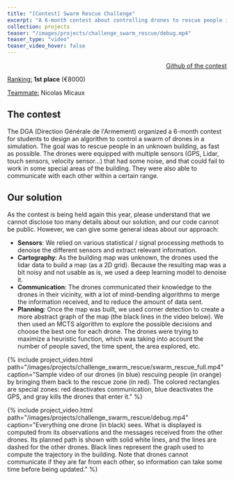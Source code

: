 ```yaml
---
title: "[Contest] Swarm Rescue Challenge"
excerpt: "A 6-month contest about controlling drones to rescue people in a collapsed building."
collection: projects
teaser: "/images/projects/challenge_swarm_rescue/debug.mp4"
teaser_type: "video"
teaser_video_hover: false
---
```


<div style="text-align: right"> <a href="https://github.com/embaba/swarm-rescue" target="_blank"><i class="fab fa-fw fa-github" aria-hidden="true" style="color: #000"></i>Github of the contest</a> </div>

<ins>Ranking:</ins> **1st place** (€8000)

<ins>Teammate:</ins> Nicolas Micaux

## The contest
The DGA (Direction Générale de l'Armement) organized a 6-month contest for students to design an algorithm to control a swarm of drones in a simulation. The goal was to rescue people in an unknown building, as fast as possible. The drones were equipped with multiple sensors (GPS, Lidar, touch sensors, velocity sensor...) that had some noise, and that could fail to work in some special areas of the building. They were also able to communicate with each other within a certain range.

## Our solution
As the contest is being held again this year, please understand that we cannot disclose too many details about our solution, and our code cannot be public. However, we can give some general ideas about our approach:
- **Sensors**: We relied on various statistical / signal processing methods to denoise the different sensors and extract relevant information.
- **Cartography**: As the building map was unknown, the drones used the lidar data to build a map (as a 2D grid). Because the resulting map was a bit noisy and not usable as is, we used a deep learning model to denoise it.
- **Communication**: The drones communicated their knowledge to the drones in their vicinity, with a lot of mind-bending algorithms to merge the information received, and to reduce the amount of data sent.
- **Planning**: Once the map was built, we used corner detection to create a more abstract graph of the map (the black lines in the video below). We then used an MCTS algorithm to explore the possible decisions and choose the best one for each drone. The drones were trying to maximize a heuristic function, which was taking into account the number of people saved, the time spent, the area explored, etc.

{% include project_video.html
path="/images/projects/challenge_swarm_rescue/swarm_rescue_full.mp4"
caption="Sample video of our drones (in blue) rescuing people (in orange) by bringing them back to the rescue zone (in red). The colored rectangles are special zones: red deactivates communication, blue deactivates the GPS, and gray kills the drones that enter it."
%}

{% include project_video.html
path="/images/projects/challenge_swarm_rescue/debug.mp4"
caption="Everything one drone (in black) sees. What is displayed is computed from its observations and the messages received from the other drones. Its planned path is shown with solid white lines, and the lines are dashed for the other drones. Black lines represent the graph used to compute the trajectory in the building. Note that drones cannot communicate if they are far from each other, so information can take some time before being updated."
%}